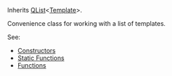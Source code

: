 <!-- TEMPLATELIST -->

Inherits [QList][QList]&lt;[Template](../template/template.md)&gt;.

Convenience class for working with a list of templates.

See:

* [Constructors](constructors.md)
* [Static Functions](statics.md)
* [Functions](functions.md)

<!-- Links -->
[QList]: http://doc.qt.io/qt-5/QList.html "QList"
